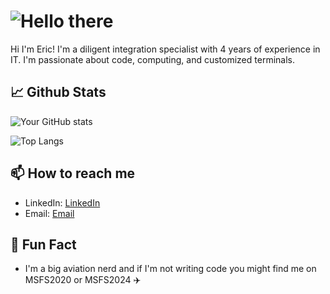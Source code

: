 # ![Hello there](hellothere.gif) 

Hi I'm Eric! I'm a diligent integration specialist with 4 years of experience in IT. I'm passionate about code, computing, and customized terminals. 

## 📈 Github Stats 

![Your GitHub stats](https://github-readme-stats.vercel.app/api?username=erictossell&show_icons=true&theme=radical)

![Top Langs](https://github-readme-stats.vercel.app/api/top-langs/?username=erictossell&layout=compact&theme=radical)



## 📫 How to reach me 

- LinkedIn: [LinkedIn](https://linkedin.com/in/eric-tossell)
- Email: [Email](mailto:eric@tossell.ca)


## 🎉 Fun Fact 

- I'm a big aviation nerd and if I'm not writing code you might find me on MSFS2020 or MSFS2024 ✈️

